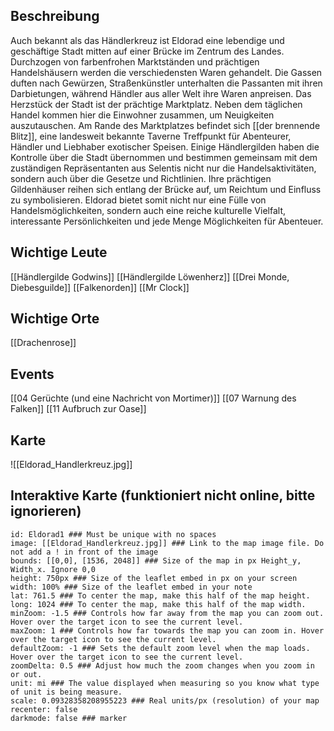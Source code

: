 ## Beschreibung
Auch bekannt als das Händlerkreuz ist Eldorad eine lebendige und geschäftige Stadt mitten auf einer Brücke im Zentrum des Landes. Durchzogen von farbenfrohen Marktständen und prächtigen Handelshäusern werden die verschiedensten Waren gehandelt. Die Gassen duften nach Gewürzen, Straßenkünstler unterhalten die Passanten mit ihren Darbietungen, während Händler aus aller Welt ihre Waren anpreisen. Das Herzstück der Stadt ist der prächtige Marktplatz. Neben dem täglichen Handel kommen hier die Einwohner zusammen, um Neuigkeiten auszutauschen. Am Rande des Marktplatzes befindet sich [[der brennende Blitz]], eine landesweit bekannte Taverne Treffpunkt für Abenteurer, Händler und Liebhaber exotischer Speisen. Einige Händlergilden haben die Kontrolle über die Stadt übernommen und bestimmen gemeinsam mit dem zuständigen Repräsentanten aus Selentis nicht nur die Handelsaktivitäten, sondern auch über die Gesetze und Richtlinien. Ihre prächtigen Gildenhäuser reihen sich entlang der Brücke auf, um Reichtum und Einfluss zu symbolisieren. Eldorad bietet somit nicht nur eine Fülle von Handelsmöglichkeiten, sondern auch eine reiche kulturelle Vielfalt, interessante Persönlichkeiten und jede Menge Möglichkeiten für Abenteuer.

## Wichtige Leute
[[Händlergilde Godwins]]
[[Händlergilde Löwenherz]]
[[Drei Monde, Diebesguilde]]
[[Falkenorden]]
[[Mr Clock]]

## Wichtige Orte
[[Drachenrose]]

## Events
[[04 Gerüchte (und eine Nachricht von Mortimer)]]
[[07 Warnung des Falken]]
[[11 Aufbruch zur Oase]]

## Karte
![[Eldorad_Handlerkreuz.jpg]]

## Interaktive Karte (funktioniert nicht online, bitte ignorieren)
```leaflet  
id: Eldorad1 ### Must be unique with no spaces  
image: [[Eldorad_Handlerkreuz.jpg]] ### Link to the map image file. Do not add a ! in front of the image  
bounds: [[0,0], [1536, 2048]] ### Size of the map in px Height_y, Width_x. Ignore 0,0  
height: 750px ### Size of the leaflet embed in px on your screen  
width: 100% ### Size of the leaflet embed in your note  
lat: 761.5 ### To center the map, make this half of the map height.  
long: 1024 ### To center the map, make this half of the map width.  
minZoom: -1.5 ### Controls how far away from the map you can zoom out. Hover over the target icon to see the current level.  
maxZoom: 1 ### Controls how far towards the map you can zoom in. Hover over the target icon to see the current level.  
defaultZoom: -1 ### Sets the default zoom level when the map loads. Hover over the target icon to see the current level.  
zoomDelta: 0.5 ### Adjust how much the zoom changes when you zoom in or out.  
unit: mi ### The value displayed when measuring so you know what type of unit is being measure.  
scale: 0.09328358208955223 ### Real units/px (resolution) of your map  
recenter: false  
darkmode: false ### marker
```
